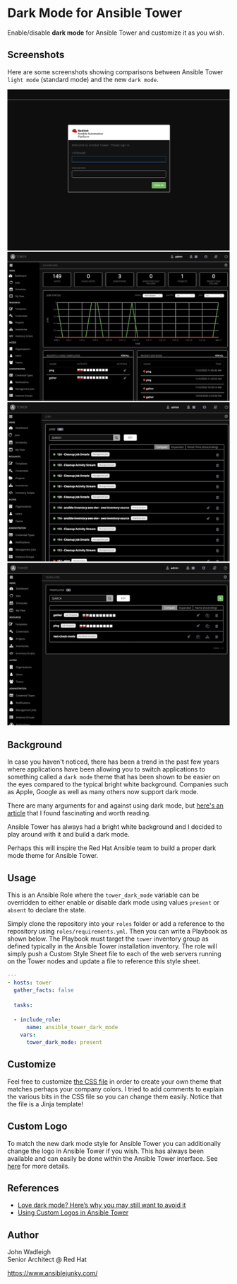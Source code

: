 # Dark Mode for Ansible Tower

Enable/disable **dark mode** for Ansible Tower and customize it as you wish.

## Screenshots

Here are some screenshots showing comparisons between Ansible Tower `light mode` (standard mode) and the new `dark mode`.

![Login - Dark Mode](images/login-dark.png)
![Dashboard - Dark Mode](images/dashboard-dark.png)
![Jobs - Dark Mode](images/jobs-dark.png)
![Templates - Dark Mode](images/templates-dark.png)

## Background

In case you haven't noticed, there has been a trend in the past few years where applications have been allowing you to switch applications to something called a `dark mode` theme that has been shown to be easier on the eyes compared to the typical bright white background. Companies such as Apple, Google as well as many others now support dark mode.  

There are many arguments for and against using dark mode, but [here's an article](https://www.androidauthority.com/dark-mode-1046425/) that I found fascinating and worth reading.

Ansible Tower has always had a bright white background and I decided to play around with it and build a dark mode.

Perhaps this will inspire the Red Hat Ansible team to build a proper dark mode theme for Ansible Tower.

## Usage

This is an Ansible Role where the `tower_dark_mode` variable can be overridden to either enable or disable dark mode using values `present` or `absent` to declare the state. 

Simply clone the repository into your `roles` folder or add a reference to the repository using `roles/requirements.yml`. Then you can write a Playbook as shown below. The Playbook must target the `tower` inventory group as defined typically in the Ansible Tower installation inventory. The role will simply push a Custom Style Sheet file to each of the web servers running on the Tower nodes and update a file to reference this style sheet.

```yaml
---
- hosts: tower
  gather_facts: false
  
  tasks:
  
  - include_role:
      name: ansible_tower_dark_mode
    vars:
      tower_dark_mode: present
```

## Customize

Feel free to customize [the CSS file](templates/darkmode.css.j2) in order to create your own theme that matches perhaps your company colors. I tried to add comments to explain the various bits in the CSS file so you can change them easily. Notice that the file is a Jinja template!

## Custom Logo

To match the new dark mode style for Ansible Tower you can additionally change the logo in Ansible Tower if you wish. This has always been available and can easily be done within the Ansible Tower interface. See [here](https://docs.ansible.com/ansible-tower/latest/html/administration/custom_rebranding.html) for more details.

## References

- [Love dark mode? Here’s why you may still want to avoid it](https://www.androidauthority.com/dark-mode-1046425/)
- [Using Custom Logos in Ansible Tower](https://docs.ansible.com/ansible-tower/latest/html/administration/custom_rebranding.html)

## Author

John Wadleigh  
Senior Architect @ Red Hat

https://www.ansiblejunky.com/
